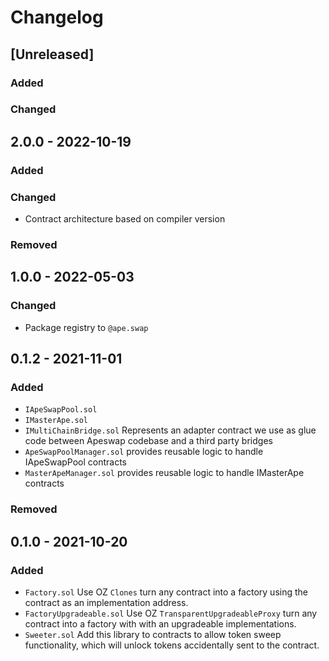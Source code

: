 # Changelog
<!-- https://keepachangelog.com/en/1.0.0/ -->

## [Unreleased]
### Added
### Changed

## 2.0.0 - 2022-10-19
### Added
### Changed
- Contract architecture based on compiler version


### Removed
## 1.0.0 - 2022-05-03
### Changed
- Package registry to `@ape.swap`

## 0.1.2 - 2021-11-01
### Added
- `IApeSwapPool.sol`
- `IMasterApe.sol`
- `IMultiChainBridge.sol` Represents an adapter contract we use as glue code between Apeswap codebase and a third party bridges
- `ApeSwapPoolManager.sol` provides reusable logic to handle IApeSwapPool contracts
- `MasterApeManager.sol` provides reusable logic to handle IMasterApe contracts


### Removed
## 0.1.0 - 2021-10-20
### Added
- `Factory.sol` Use OZ `Clones` turn any contract into a factory using the contract as an implementation address.
- `FactoryUpgradeable.sol` Use OZ `TransparentUpgradeableProxy` turn any contract into a factory with with an upgradeable implementations.
- `Sweeter.sol` Add this library to contracts to allow token sweep functionality, which will unlock tokens accidentally sent to the contract.

